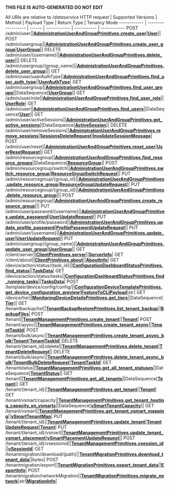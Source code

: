 **THIS FILE IS AUTO-GENERATED DO NOT EDIT**

All URIs are relative to */dataservice*
HTTP request | Supported Versions | Method | Payload Type | Return Type | Tenancy Mode
------------ | ------------------ | ------ | ------------ | ----------- | ------------
POST /admin/user||[**AdministrationUserAndGroupPrimitives.create_user**](vmngclient/primitives/administration_user_and_group.py#L157)|[**User**](vmngclient/primitives/administration_user_and_group.py#L11)||
POST /admin/usergroup||[**AdministrationUserAndGroupPrimitives.create_user_group**](vmngclient/primitives/administration_user_and_group.py#L161)|[**UserGroup**](vmngclient/primitives/administration_user_and_group.py#L48)||
DELETE /admin/user/{username}||[**AdministrationUserAndGroupPrimitives.delete_user**](vmngclient/primitives/administration_user_and_group.py#L173)|||
DELETE /admin/usergroup/{group_name}||[**AdministrationUserAndGroupPrimitives.delete_user_group**](vmngclient/primitives/administration_user_and_group.py#L177)|||
GET /admin/user/userAuthType||[**AdministrationUserAndGroupPrimitives.find_user_auth_type**](vmngclient/primitives/administration_user_and_group.py#L193)||[**UserAuthType**](vmngclient/primitives/administration_user_and_group.py#L37)|
GET /admin/usergroup||[**AdministrationUserAndGroupPrimitives.find_user_groups**](vmngclient/primitives/administration_user_and_group.py#L197)||DataSequence[[**UserGroup**](vmngclient/primitives/administration_user_and_group.py#L48)]|
GET /admin/user/role||[**AdministrationUserAndGroupPrimitives.find_user_role**](vmngclient/primitives/administration_user_and_group.py#L205)||[**UserRole**](vmngclient/primitives/administration_user_and_group.py#L33)|
GET /admin/user||[**AdministrationUserAndGroupPrimitives.find_users**](vmngclient/primitives/administration_user_and_group.py#L209)||DataSequence[[**User**](vmngclient/primitives/administration_user_and_group.py#L11)]|
GET /admin/user/activeSessions||[**AdministrationUserAndGroupPrimitives.get_active_sessions**](vmngclient/primitives/administration_user_and_group.py#L213)||DataSequence[[**ActiveSession**](vmngclient/primitives/administration_user_and_group.py#L89)]|
DELETE /admin/user/removeSessions||[**AdministrationUserAndGroupPrimitives.remove_sessions**](vmngclient/primitives/administration_user_and_group.py#L225)|[**SessionsDeleteRequest**](vmngclient/primitives/administration_user_and_group.py#L105)|[**InvalidateSessionMessage**](vmngclient/primitives/administration_user_and_group.py#L118)|
POST /admin/user/reset||[**AdministrationUserAndGroupPrimitives.reset_user**](vmngclient/primitives/administration_user_and_group.py#L229)|[**UserResetRequest**](vmngclient/primitives/administration_user_and_group.py#L85)||
GET /admin/resourcegroup||[**AdministrationUserAndGroupPrimitives.find_resource_groups**](vmngclient/primitives/administration_user_and_group.py#L233)||DataSequence[[**ResourceGroup**](vmngclient/primitives/administration_user_and_group.py#L127)]|
POST /admin/resourcegroup/switch||[**AdministrationUserAndGroupPrimitives.switch_resource_group**](vmngclient/primitives/administration_user_and_group.py#L237)|[**ResourceGroupSwitchRequest**](vmngclient/primitives/administration_user_and_group.py#L144)||
PUT /admin/resourcegroup/{group_id}||[**AdministrationUserAndGroupPrimitives.update_resource_group**](vmngclient/primitives/administration_user_and_group.py#L241)|[**ResourceGroupUpdateRequest**](vmngclient/primitives/administration_user_and_group.py#L137)||
PUT /admin/resourcegroup/{group_id}||[**AdministrationUserAndGroupPrimitives.delete_resource_group**](vmngclient/primitives/administration_user_and_group.py#L245)|||
POST /admin/resourcegroup||[**AdministrationUserAndGroupPrimitives.create_resource_group**](vmngclient/primitives/administration_user_and_group.py#L249)|||
PUT /admin/user/password/{username}||[**AdministrationUserAndGroupPrimitives.update_password**](vmngclient/primitives/administration_user_and_group.py#L261)|[**UserUpdateRequest**](vmngclient/primitives/administration_user_and_group.py#L20)||
PUT /admin/user/profile/password||[**AdministrationUserAndGroupPrimitives.update_profile_password**](vmngclient/primitives/administration_user_and_group.py#L269)|[**ProfilePasswordUpdateRequest**](vmngclient/primitives/administration_user_and_group.py#L122)||
PUT /admin/user/{username}||[**AdministrationUserAndGroupPrimitives.update_user**](vmngclient/primitives/administration_user_and_group.py#L273)|[**UserUpdateRequest**](vmngclient/primitives/administration_user_and_group.py#L20)||
PUT /admin/usergroup/{group_name}||[**AdministrationUserAndGroupPrimitives.update_user_group**](vmngclient/primitives/administration_user_and_group.py#L277)|[**UserGroup**](vmngclient/primitives/administration_user_and_group.py#L48)||
GET /client/server||[**ClientPrimitives.server**](vmngclient/primitives/client.py#L61)||[**ServerInfo**](vmngclient/primitives/client.py#L21)|
GET /client/about||[**ClientPrimitives.about**](vmngclient/primitives/client.py#L65)||[**AboutInfo**](vmngclient/primitives/client.py#L49)|
GET /device/action/status/{task_id}||[**ConfigurationDashboardStatusPrimitives.find_status**](vmngclient/primitives/configuration_dashboard_status.py#L89)||[**TaskData**](vmngclient/primitives/configuration_dashboard_status.py#L76)|
GET /device/action/status/tasks||[**ConfigurationDashboardStatusPrimitives.find_running_tasks**](vmngclient/primitives/configuration_dashboard_status.py#L93)||[**TasksData**](vmngclient/primitives/configuration_dashboard_status.py#L84)|
POST /template/device/config/config/||[**ConfigurationDeviceTemplatePrimitives.get_device_configuration_preview**](vmngclient/primitives/configuration_device_template.py#L19)|[**FeatureToCLIPayload**](vmngclient/primitives/configuration_device_template.py#L10)|str|
GET /device/tier||[**MonitoringDeviceDetailsPrimitives.get_tiers**](vmngclient/primitives/monitoring_device_details.py#L116)||DataSequence[[**Tier**](vmngclient/primitives/monitoring_device_details.py#L15)]|
GET /tenantbackup/list||[**TenantBackupRestorePrimitives.list_tenant_backup**](vmngclient/primitives/tenant_backup_restore.py#L35)||[**BackupFiles**](vmngclient/primitives/tenant_backup_restore.py#L10)|
POST /tenant||[**TenantManagementPrimitives.create_tenant**](vmngclient/primitives/tenant_management.py#L118)||[**Tenant**](vmngclient/model/tenant.py#L21)|
POST /tenant/async||[**TenantManagementPrimitives.create_tenant_async**](vmngclient/primitives/tenant_management.py#L123)||[**TenantTaskId**](vmngclient/primitives/tenant_management.py#L21)|
POST /tenant/bulk/async||[**TenantManagementPrimitives.create_tenant_async_bulk**](vmngclient/primitives/tenant_management.py#L128)|[**Tenant**](vmngclient/model/tenant.py#L21)|[**TenantTaskId**](vmngclient/primitives/tenant_management.py#L21)|
DELETE /tenant/{tenant_id}/delete||[**TenantManagementPrimitives.delete_tenant**](vmngclient/primitives/tenant_management.py#L134)|[**TenantDeleteRequest**](vmngclient/primitives/tenant_management.py#L12)||
DELETE /tenant/bulk/async||[**TenantManagementPrimitives.delete_tenant_async_bulk**](vmngclient/primitives/tenant_management.py#L139)|[**TenantBulkDeleteRequest**](vmngclient/primitives/tenant_management.py#L16)|[**TenantTaskId**](vmngclient/primitives/tenant_management.py#L21)|
GET /tenantstatus||[**TenantManagementPrimitives.get_all_tenant_statuses**](vmngclient/primitives/tenant_management.py#L149)||DataSequence[[**TenantStatus**](vmngclient/primitives/tenant_management.py#L54)]|
GET /tenant||[**TenantManagementPrimitives.get_all_tenants**](vmngclient/primitives/tenant_management.py#L154)||DataSequence[[**Tenant**](vmngclient/model/tenant.py#L21)]|
GET /tenant/{tenant_id}||[**TenantManagementPrimitives.get_tenant**](vmngclient/primitives/tenant_management.py#L159)||[**Tenant**](vmngclient/model/tenant.py#L21)|
GET /tenant/vsmart/capacity||[**TenantManagementPrimitives.get_tenant_hosting_capacity_on_vsmarts**](vmngclient/primitives/tenant_management.py#L164)||DataSequence[[**vSmartTenantCapacity**](vmngclient/primitives/tenant_management.py#L103)]|
GET /tenant/vsmart||[**TenantManagementPrimitives.get_tenant_vsmart_mapping**](vmngclient/primitives/tenant_management.py#L169)||[**vSmartTenantMap**](vmngclient/primitives/tenant_management.py#L109)|
PUT /tenant/{tenant_id}||[**TenantManagementPrimitives.update_tenant**](vmngclient/primitives/tenant_management.py#L182)|[**TenantUpdateRequest**](vmngclient/primitives/tenant_management.py#L63)|[**Tenant**](vmngclient/model/tenant.py#L21)|
PUT /tenant/{tenant_id}/vsmart||[**TenantManagementPrimitives.update_tenant_vsmart_placement**](vmngclient/primitives/tenant_management.py#L187)|[**vSmartPlacementUpdateRequest**](vmngclient/primitives/tenant_management.py#L98)||
POST /tenant/{tenant_id}/vsessionid||[**TenantManagementPrimitives.vsession_id**](vmngclient/primitives/tenant_management.py#L192)||[**vSessionId**](vmngclient/primitives/tenant_management.py#L113)|
GET /tenantmigration/download/{path}||[**TenantMigrationPrimitives.download_tenant_data**](vmngclient/primitives/tenant_migration.py#L39)||bytes|
POST /tenantmigration/export||[**TenantMigrationPrimitives.export_tenant_data**](vmngclient/primitives/tenant_migration.py#L43)||[**ExportInfo**](vmngclient/primitives/tenant_migration.py#L16)|
POST /tenantmigration/networkMigration||[**TenantMigrationPrimitives.migrate_network**](vmngclient/primitives/tenant_migration.py#L56)|str|[**MigrationInfo**](vmngclient/primitives/tenant_migration.py#L34)|
